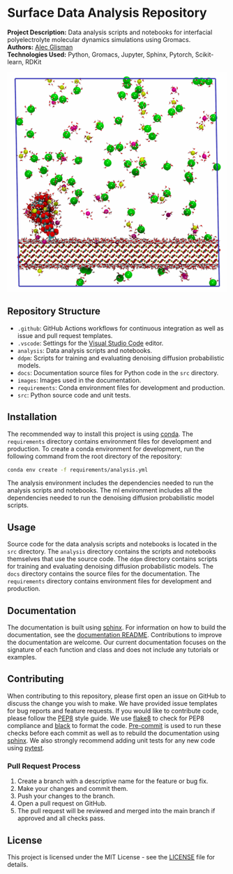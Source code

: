 # Surface Data Analysis Repository

**Project Description:** Data analysis scripts and notebooks for interfacial polyelectrolyte molecular dynamics simulations using Gromacs.  
**Authors:** [Alec Glisman](https://github.com/alec-glisman)  
**Technologies Used:** Python, Gromacs, Jupyter, Sphinx, Pytorch, Scikit-learn, RDKit  

![Sample image of a simulation snapshot](images/32PAA_32Ca_32Na_64Cl_NVTeqbm.png)


## Repository Structure

- `.github`: GitHub Actions workflows for continuous integration as well as issue and pull request templates.
- `.vscode`: Settings for the [Visual Studio Code](https://code.visualstudio.com/) editor.
- `analysis`: Data analysis scripts and notebooks.
- `ddpm`: Scripts for training and evaluating denoising diffusion probabilistic models.
- `docs`: Documentation source files for Python code in the `src` directory.
- `images`: Images used in the documentation.
- `requirements`: Conda environment files for development and production.
- `src`: Python source code and unit tests.

## Installation

The recommended way to install this project is using [conda](https://docs.conda.io/en/latest/).
The `requirements` directory contains environment files for development and production.
To create a conda environment for development, run the following command from the root directory of the repository:

```bash
conda env create -f requirements/analysis.yml
```

The analysis environment includes the dependencies needed to run the analysis scripts and notebooks.
The ml environment includes all the dependencies needed to run the denoising diffusion probabilistic model scripts.

## Usage

Source code for the data analysis scripts and notebooks is located in the `src` directory.
The `analysis` directory contains the scripts and notebooks themselves that use the source code.
The `ddpm` directory contains scripts for training and evaluating denoising diffusion probabilistic models.
The `docs` directory contains the source files for the documentation.
The `requirements` directory contains environment files for development and production.

## Documentation

The documentation is built using [sphinx](https://www.sphinx-doc.org/en/master/).
For information on how to build the documentation, see the [documentation README](docs/README.md).
Contributions to improve the documentation are welcome.
Our current documentation focuses on the signature of each function and class and does not include any tutorials or examples.

## Contributing

When contributing to this repository, please first open an issue on GitHub to discuss the change you wish to make.
We have provided issue templates for bug reports and feature requests.
If you would like to contribute code, please follow the [PEP8](https://www.python.org/dev/peps/pep-0008/) style guide.
We use [flake8](http://flake8.pycqa.org/en/latest/) to check for PEP8 compliance and [black](https://github.com/psf/black) to format the code.
[Pre-commit](https://pre-commit.com/) is used to run these checks before each commit as well as to rebuild the documentation using [sphinx](https://www.sphinx-doc.org/en/master/).
We also strongly recommend adding unit tests for any new code using [pytest](https://docs.pytest.org/en/latest/).

### Pull Request Process

1. Create a branch with a descriptive name for the feature or bug fix.
2. Make your changes and commit them.
3. Push your changes to the branch.
4. Open a pull request on GitHub.
5. The pull request will be reviewed and merged into the main branch if approved and all checks pass.

## License

This project is licensed under the MIT License - see the [LICENSE](LICENSE) file for details.
